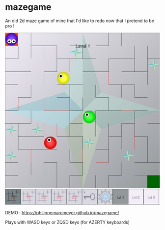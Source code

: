 # mazegame
An old 2d maze game of mine that I'd like to redo now that I pretend to be pro !


![screen shot](https://raw.githubusercontent.com/PhilippeMarcMeyer/mazegame/master/img/maze.jpg)

DEMO : https://philippemarcmeyer.github.io/mazegame/

Plays with WASD keys or ZQSD keys (for AZERTY keyboards)


